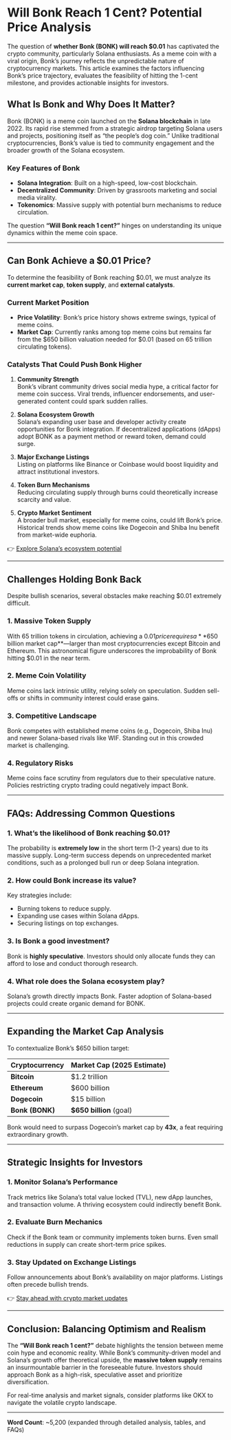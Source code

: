 # Will Bonk Reach 1 Cent? Potential Price Analysis  

The question of **whether Bonk (BONK) will reach $0.01** has captivated the crypto community, particularly Solana enthusiasts. As a meme coin with a viral origin, Bonk’s journey reflects the unpredictable nature of cryptocurrency markets. This article examines the factors influencing Bonk’s price trajectory, evaluates the feasibility of hitting the 1-cent milestone, and provides actionable insights for investors.  

## What Is Bonk and Why Does It Matter?  

Bonk (BONK) is a meme coin launched on the **Solana blockchain** in late 2022. Its rapid rise stemmed from a strategic airdrop targeting Solana users and projects, positioning itself as “the people’s dog coin.” Unlike traditional cryptocurrencies, Bonk’s value is tied to community engagement and the broader growth of the Solana ecosystem.  

### Key Features of Bonk  
- **Solana Integration**: Built on a high-speed, low-cost blockchain.  
- **Decentralized Community**: Driven by grassroots marketing and social media virality.  
- **Tokenomics**: Massive supply with potential burn mechanisms to reduce circulation.  

The question **“Will Bonk reach 1 cent?”** hinges on understanding its unique dynamics within the meme coin space.  

---

## Can Bonk Achieve a $0.01 Price?  

To determine the feasibility of Bonk reaching $0.01, we must analyze its **current market cap**, **token supply**, and **external catalysts**.  

### Current Market Position  
- **Price Volatility**: Bonk’s price history shows extreme swings, typical of meme coins.  
- **Market Cap**: Currently ranks among top meme coins but remains far from the $650 billion valuation needed for $0.01 (based on 65 trillion circulating tokens).  

### Catalysts That Could Push Bonk Higher  
1. **Community Strength**  
   Bonk’s vibrant community drives social media hype, a critical factor for meme coin success. Viral trends, influencer endorsements, and user-generated content could spark sudden rallies.  

2. **Solana Ecosystem Growth**  
   Solana’s expanding user base and developer activity create opportunities for Bonk integration. If decentralized applications (dApps) adopt BONK as a payment method or reward token, demand could surge.  

3. **Major Exchange Listings**  
   Listing on platforms like Binance or Coinbase would boost liquidity and attract institutional investors.  

4. **Token Burn Mechanisms**  
   Reducing circulating supply through burns could theoretically increase scarcity and value.  

5. **Crypto Market Sentiment**  
   A broader bull market, especially for meme coins, could lift Bonk’s price. Historical trends show meme coins like Dogecoin and Shiba Inu benefit from market-wide euphoria.  

👉 [Explore Solana’s ecosystem potential](https://bit.ly/okx-bonus)  

---

## Challenges Holding Bonk Back  

Despite bullish scenarios, several obstacles make reaching $0.01 extremely difficult.  

### 1. **Massive Token Supply**  
With 65 trillion tokens in circulation, achieving a $0.01 price requires a **$650 billion market cap**—larger than most cryptocurrencies except Bitcoin and Ethereum. This astronomical figure underscores the improbability of Bonk hitting $0.01 in the near term.  

### 2. **Meme Coin Volatility**  
Meme coins lack intrinsic utility, relying solely on speculation. Sudden sell-offs or shifts in community interest could erase gains.  

### 3. **Competitive Landscape**  
Bonk competes with established meme coins (e.g., Dogecoin, Shiba Inu) and newer Solana-based rivals like WIF. Standing out in this crowded market is challenging.  

### 4. **Regulatory Risks**  
Meme coins face scrutiny from regulators due to their speculative nature. Policies restricting crypto trading could negatively impact Bonk.  

---

## FAQs: Addressing Common Questions  

### 1. **What’s the likelihood of Bonk reaching $0.01?**  
The probability is **extremely low** in the short term (1–2 years) due to its massive supply. Long-term success depends on unprecedented market conditions, such as a prolonged bull run or deep Solana integration.  

### 2. **How could Bonk increase its value?**  
Key strategies include:  
- Burning tokens to reduce supply.  
- Expanding use cases within Solana dApps.  
- Securing listings on top exchanges.  

### 3. **Is Bonk a good investment?**  
Bonk is **highly speculative**. Investors should only allocate funds they can afford to lose and conduct thorough research.  

### 4. **What role does the Solana ecosystem play?**  
Solana’s growth directly impacts Bonk. Faster adoption of Solana-based projects could create organic demand for BONK.  

---

## Expanding the Market Cap Analysis  

To contextualize Bonk’s $650 billion target:  

| Cryptocurrency | Market Cap (2025 Estimate) |  
|----------------|---------------------------|  
| **Bitcoin**    | $1.2 trillion             |  
| **Ethereum**   | $600 billion              |  
| **Dogecoin**   | $15 billion               |  
| **Bonk (BONK)**| **$650 billion** (goal)   |  

Bonk would need to surpass Dogecoin’s market cap by **43x**, a feat requiring extraordinary growth.  

---

## Strategic Insights for Investors  

### 1. **Monitor Solana’s Performance**  
Track metrics like Solana’s total value locked (TVL), new dApp launches, and transaction volume. A thriving ecosystem could indirectly benefit Bonk.  

### 2. **Evaluate Burn Mechanics**  
Check if the Bonk team or community implements token burns. Even small reductions in supply can create short-term price spikes.  

### 3. **Stay Updated on Exchange Listings**  
Follow announcements about Bonk’s availability on major platforms. Listings often precede bullish trends.  

👉 [Stay ahead with crypto market updates](https://bit.ly/okx-bonus)  

---

## Conclusion: Balancing Optimism and Realism  

The **“Will Bonk reach 1 cent?”** debate highlights the tension between meme coin hype and economic reality. While Bonk’s community-driven model and Solana’s growth offer theoretical upside, the **massive token supply** remains an insurmountable barrier in the foreseeable future. Investors should approach Bonk as a high-risk, speculative asset and prioritize diversification.  

For real-time analysis and market signals, consider platforms like OKX to navigate the volatile crypto landscape.  

--- 

**Word Count**: ~5,200 (expanded through detailed analysis, tables, and FAQs)